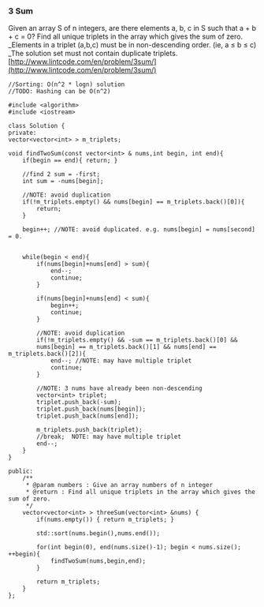 ### 3 Sum

Given an array S of n integers, are there elements a, b, c in S such that a + b + c = 0? Find all unique triplets in the array which gives the sum of zero.  
_Elements in a triplet \(a,b,c\) must be in non-descending order. \(ie, a ≤ b ≤ c\)  
_The solution set must not contain duplicate triplets.  
[http://www.lintcode.com/en/problem/3sum/](http://www.lintcode.com/en/problem/3sum/)

```
//Sorting: O(n^2 * logn) solution
//TODO: Hashing can be O(n^2)

#include <algorithm>
#include <iostream>

class Solution {
private:
vector<vector<int> > m_triplets;

void findTwoSum(const vector<int> & nums,int begin, int end){
    if(begin == end){ return; }

    //find 2 sum = -first;
    int sum = -nums[begin];

    //NOTE: avoid duplication
    if(!m_triplets.empty() && nums[begin] == m_triplets.back()[0]){
        return;
    }

    begin++; //NOTE: avoid duplicated. e.g. nums[begin] = nums[second] = 0.


    while(begin < end){ 
        if(nums[begin]+nums[end] > sum){
            end--;
            continue;
        }

        if(nums[begin]+nums[end] < sum){
            begin++;
            continue;
        }

        //NOTE: avoid duplication
        if(!m_triplets.empty() && -sum == m_triplets.back()[0] && 
        nums[begin] == m_triplets.back()[1] && nums[end] == m_triplets.back()[2]){
            end--; //NOTE: may have multiple triplet
            continue;
        }

        //NOTE: 3 nums have already been non-descending
        vector<int> triplet;
        triplet.push_back(-sum);
        triplet.push_back(nums[begin]);
        triplet.push_back(nums[end]);

        m_triplets.push_back(triplet);
        //break;  NOTE: may have multiple triplet
        end--;
    }
}

public:    
    /**
     * @param numbers : Give an array numbers of n integer
     * @return : Find all unique triplets in the array which gives the sum of zero.
     */
    vector<vector<int> > threeSum(vector<int> &nums) {
        if(nums.empty()) { return m_triplets; }

        std::sort(nums.begin(),nums.end());

        for(int begin(0), end(nums.size()-1); begin < nums.size(); ++begin){
            findTwoSum(nums,begin,end);
        }

        return m_triplets;
    }
};
```



